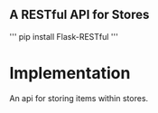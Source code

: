 ## A RESTful API for Stores

'''
pip install Flask-RESTful
'''

# Implementation

An api for storing items within stores.
